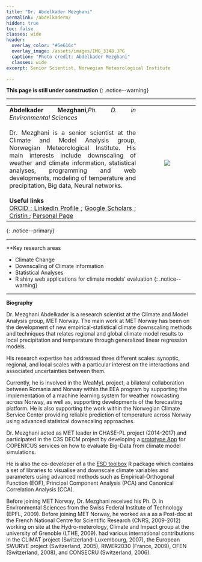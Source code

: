 ```yaml
---
title: "Dr. Abdelkader Mezghani"
permalink: /abdelkaderm/
hidden: true
toc: false
classes: wide
header:
  overlay_color: "#5e616c"
  overlay_image: /assets/images/IMG_3148.JPG
  caption: "Photo credit: Abdelkader Mezghani"
  classes: wide
excerpt: Senior Scientist, Norwegian Meteorological Institute

---
```


**This page is still under construction**
{: .notice--warning}

---
<table>
 <tr>
  <td align="justify" style ="border: none;">
 <font size = "3"> <strong> Abdelkader Mezghani,</strong><em>Ph. D. in Environmental Sciences </em><br><br>
   Dr. Mezghani is a senior scientist at the Climate and Model Analysis group, Norwegian Meteorological Institute. His main interests include downscaling of weather and climate information, statistical analyses, programming and web developments, modeling of temperature and precipitation, Big data, Neural networks. </font><br><br>
 <strong> Useful links</strong><br>
 <a href="https://orcid.org/0000-0003-2825-5884"> ORCID </a>;<a href="https://no.linkedin.com/in/abdelkader-mezghani-8a3aa127"> LinkedIn Profile </a>; <a href="https://scholar.google.com/citations?user=oeIMYnUAAAAJ&hl=en"> Google Scholars </a>; <a href="https://app.cristin.no/persons/show.jsf?id=764228"> Cristin    </a>;  <a href="https://metno.github.io/mk-website/pages/bio/abdelkaderm.md"> Personal Page </a>
 </td>
 <td width="30%" style ="border: none;"><center> <img src="https://metno.github.io/mk-website/assets/images/bio/abdelkader_metno.jpg"/> </center></td>
 </tr>
 </table>
{: .notice--primary}

---

**Key research areas  
 * Climate Change
 * Downscaling of Climate information
 * Statistical Analyses
 * R shiny web applications for climate models' evaluation
{: .notice--warning}

---

**Biography**  

Dr. Mezghani Abdelkader is a research scientist at the Climate and Model Analysis group, MET Norway. The main work at MET Norway has been on the development of new empirical-statistical climate downscaling methods and techniques that relates regional and global climate model results to local precipitation and temperature through generalized linear regression models.   

His research expertise has addressed three different scales: synoptic, regional, and local scales with a particular interest on the interactions and associated uncertainties between them.  

Currently, he is involved in the WeaMyL project, a bilateral collaboration between Romania and Norway within the EEA program by supporting the implementation of a machine learning system for weather nowcasting across Norway, as well as, supporting developments of the forecasting platform. He is also supporting the work within the Norwegian Climate Service Center providing reliable prediction of temperature across Norway using advanced statistcal downscaling approaches.

Dr. Mezghani acted as MET leader in CHASE-PL project (2014-2017) and participated in the C3S DECM project by developing a [prototype App](https://decm.copernicus-climate.eu/) for COPENICUS services on how to evaluate Big-Data from climate model simulations. 

He is also the co-developer of a the [ESD toolbox]("https://metno.github.io/esd/") R package which contains a set of libraries to visualise and downscale climate variables and parameters using advanced methods such as Empirical-Orthogonal Function (EOF), Principal Component Analysis (PCA) and Canonical Correlation Analysis (CCA). 

Before joining MET Norway, Dr. Mezghani received his Ph. D. in Environmental Sciences from the Swiss Federal Institute of Technology (EPFL, 2009). Before joining MET Norway, he worked as a as a Post-doc at the French National Centre for Scientific Research (CNRS, 2009-2012) working on site at the Hydro-meterology, Climate and Impact group at the university of Grenoble (LTHE, 2009). had various international contributions in the CLIMAT project (Switzerland-Luxembourg, 2007), the European SWURVE project (Switzerland, 2005), RIWER2030 (France, 2009), OFEN (Switzerland, 2008), and CONSECRU (Switzerland, 2006). 



